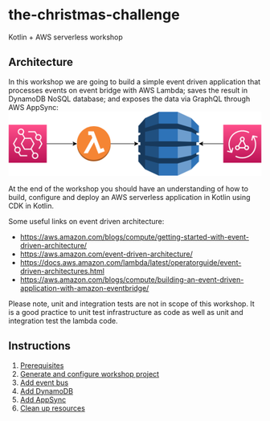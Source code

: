 # the-christmas-challenge
Kotlin + AWS serverless workshop

## Architecture

In this workshop we are going to build a simple event driven application that processes events on event bridge with AWS Lambda; saves the result in DynamoDB NoSQL database; and exposes the data via GraphQL through AWS AppSync:
![event-app](instructions/images/EventApp.png)

At the end of the workshop you should have an understanding of how to build, configure and deploy an AWS serverless application in Kotlin using CDK in Kotlin.

Some useful links on event driven architecture:
* https://aws.amazon.com/blogs/compute/getting-started-with-event-driven-architecture/
* https://aws.amazon.com/event-driven-architecture/
* https://docs.aws.amazon.com/lambda/latest/operatorguide/event-driven-architectures.html
* https://aws.amazon.com/blogs/compute/building-an-event-driven-application-with-amazon-eventbridge/

Please note, unit and integration tests are not in scope of this workshop. It is a good practice to unit test infrastructure as code as well as unit and integration test the lambda code.

## Instructions

1. [Prerequisites](instructions/1-prerequisites.adoc)
2. [Generate and configure workshop project](instructions/2-generate-workshop-project.adoc)
3. [Add event bus](instructions/3-add-event-bus.adoc)
4. [Add DynamoDB](instructions/4-add-dynamoDB.adoc)
5. [Add AppSync](instructions/5-add-app-sync.adoc)
6. [Clean up resources](instructions/6-clean-up.adoc)
